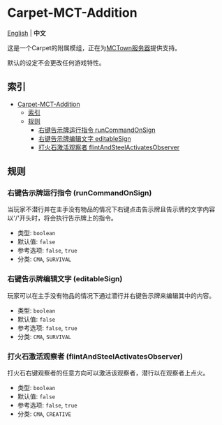 # Carpet-MCT-Addition

[English](README.md) | **中文**

这是一个Carpet的附属模组，正在为[MCTown服务器](http://www.mctown.tech/)提供支持。

默认的设定不会更改任何游戏特性。

## 索引

<!-- TOC -->

- [Carpet-MCT-Addition](#carpet-mct-addition)
    - [索引](#%E7%B4%A2%E5%BC%95)
    - [规则](#%E8%A7%84%E5%88%99)
        - [右键告示牌运行指令 runCommandOnSign](#%E5%8F%B3%E9%94%AE%E5%91%8A%E7%A4%BA%E7%89%8C%E8%BF%90%E8%A1%8C%E6%8C%87%E4%BB%A4-runcommandonsign)
        - [右键告示牌编辑文字 editableSign](#%E5%8F%B3%E9%94%AE%E5%91%8A%E7%A4%BA%E7%89%8C%E7%BC%96%E8%BE%91%E6%96%87%E5%AD%97-editablesign)
        - [打火石激活观察者 flintAndSteelActivatesObserver](#%E6%89%93%E7%81%AB%E7%9F%B3%E6%BF%80%E6%B4%BB%E8%A7%82%E5%AF%9F%E8%80%85-flintandsteelactivatesobserver)

<!-- /TOC -->

## 规则

### 右键告示牌运行指令 (runCommandOnSign)

当玩家不潜行并在主手没有物品的情况下右键点击告示牌且告示牌的文字内容以'/'开头时，将会执行告示牌上的指令。

- 类型: `boolean`
- 默认值: `false`
- 参考选项: `false`, `true`
- 分类: `CMA`, `SURVIVAL`

### 右键告示牌编辑文字 (editableSign)

玩家可以在主手没有物品的情况下通过潜行并右键告示牌来编辑其中的内容。

- 类型: `boolean`
- 默认值: `false`
- 参考选项: `false`, `true`
- 分类: `CMA`, `SURVIVAL`

### 打火石激活观察者 (flintAndSteelActivatesObserver)

打火石右键观察者的任意方向可以激活该观察者，潜行以在观察者上点火。

- 类型: `boolean`
- 默认值: `false`
- 参考选项: `false`, `true`
- 分类: `CMA`, `CREATIVE`
